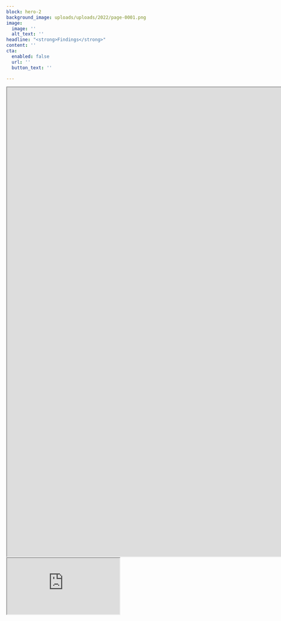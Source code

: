 ```yaml
---
block: hero-2
background_image: uploads/uploads/2022/page-0001.png
image:
  image: ''
  alt_text: ''
headline: "<strong>Findings</strong>"
content: ''
cta:
  enabled: false
  url: ''
  button_text: ''

---
```

<iframe style='width: 2553px; height: 1250px;' src='https://voyant-tools.org/tool/Bubbles/?view=Bubbles&stopList=keywords-56c564645999438c626d5c82ab28e57c&audio=true&corpus=2238ca4e1a69b49383e597ae8493a568'></iframe>

<div class="embed-responsive embed-responsive-16by9">
<iframe class="embed-responsive-item" src="https://voyant-tools.org/tool/Bubbles/?view=Bubbles&stopList=keywords-56c564645999438c626d5c82ab28e57c&audio=true&corpus=2238ca4e1a69b49383e597ae8493a568" allowfullscreen></iframe>
</div>